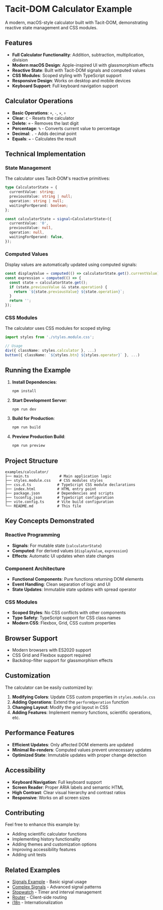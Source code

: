 # Tacit-DOM Calculator Example

A modern, macOS-style calculator built with Tacit-DOM, demonstrating reactive state management and CSS modules.

## Features

- **Full Calculator Functionality**: Addition, subtraction, multiplication, division
- **Modern macOS Design**: Apple-inspired UI with glassmorphism effects
- **Reactive State**: Built with Tacit-DOM signals and computed values
- **CSS Modules**: Scoped styling with TypeScript support
- **Responsive Design**: Works on desktop and mobile devices
- **Keyboard Support**: Full keyboard navigation support

## Calculator Operations

- **Basic Operations**: `+`, `-`, `×`, `÷`
- **Clear**: `C` - Resets the calculator
- **Delete**: `⌫` - Removes the last digit
- **Percentage**: `%` - Converts current value to percentage
- **Decimal**: `.` - Adds decimal point
- **Equals**: `=` - Calculates the result

## Technical Implementation

### State Management

The calculator uses Tacit-DOM's reactive primitives:

```typescript
type CalculatorState = {
  currentValue: string;
  previousValue: string | null;
  operation: string | null;
  waitingForOperand: boolean;
};

const calculatorState = signal<CalculatorState>({
  currentValue: '0',
  previousValue: null,
  operation: null,
  waitingForOperand: false,
});
```

### Computed Values

Display values are automatically updated using computed signals:

```typescript
const displayValue = computed(() => calculatorState.get().currentValue);
const expression = computed(() => {
  const state = calculatorState.get();
  if (state.previousValue && state.operation) {
    return `${state.previousValue} ${state.operation}`;
  }
  return '';
});
```

### CSS Modules

The calculator uses CSS modules for scoped styling:

```typescript
import styles from './styles.module.css';

// Usage
div({ className: styles.calculator }, ...)
button({ className: `${styles.btn} ${styles.operator}` }, ...)
```

## Running the Example

1. **Install Dependencies**:

   ```bash
   npm install
   ```

2. **Start Development Server**:

   ```bash
   npm run dev
   ```

3. **Build for Production**:

   ```bash
   npm run build
   ```

4. **Preview Production Build**:
   ```bash
   npm run preview
   ```

## Project Structure

```
examples/calculator/
├── main.ts              # Main application logic
├── styles.module.css    # CSS modules styles
├── css.d.ts            # TypeScript CSS module declarations
├── index.html          # HTML entry point
├── package.json        # Dependencies and scripts
├── tsconfig.json       # TypeScript configuration
├── vite.config.ts      # Vite build configuration
└── README.md           # This file
```

## Key Concepts Demonstrated

### Reactive Programming

- **Signals**: For mutable state (`calculatorState`)
- **Computed**: For derived values (`displayValue`, `expression`)
- **Effects**: Automatic UI updates when state changes

### Component Architecture

- **Functional Components**: Pure functions returning DOM elements
- **Event Handling**: Clean separation of logic and UI
- **State Updates**: Immutable state updates with spread operator

### CSS Modules

- **Scoped Styles**: No CSS conflicts with other components
- **Type Safety**: TypeScript support for CSS class names
- **Modern CSS**: Flexbox, Grid, CSS custom properties

## Browser Support

- Modern browsers with ES2020 support
- CSS Grid and Flexbox support required
- Backdrop-filter support for glassmorphism effects

## Customization

The calculator can be easily customized by:

1. **Modifying Colors**: Update CSS custom properties in `styles.module.css`
2. **Adding Operations**: Extend the `performOperation` function
3. **Changing Layout**: Modify the grid layout in CSS
4. **Adding Features**: Implement memory functions, scientific operations, etc.

## Performance Features

- **Efficient Updates**: Only affected DOM elements are updated
- **Minimal Re-renders**: Computed values prevent unnecessary updates
- **Optimized State**: Immutable updates with proper change detection

## Accessibility

- **Keyboard Navigation**: Full keyboard support
- **Screen Reader**: Proper ARIA labels and semantic HTML
- **High Contrast**: Clear visual hierarchy and contrast ratios
- **Responsive**: Works on all screen sizes

## Contributing

Feel free to enhance this example by:

- Adding scientific calculator functions
- Implementing history functionality
- Adding themes and customization options
- Improving accessibility features
- Adding unit tests

## Related Examples

- [Signals Example](../signals/) - Basic signal usage
- [Complex Signals](../signals-complex/) - Advanced signal patterns
- [Stopwatch](../stopwatch/) - Timer and interval management
- [Router](../router/) - Client-side routing
- [i18n](../i18n/) - Internationalization
